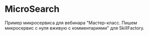 # MicroSearch

Пример микросервиса для вебинара "Мастер-класс. Пишем микросервис с нуля вживую с комментариями" для SkillFactory.
